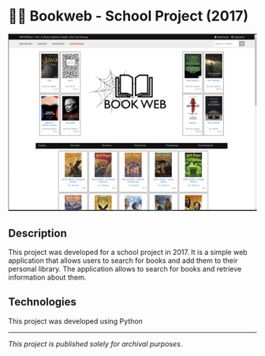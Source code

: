 # 👶🏽 Bookweb - School Project (2017)
![Showcase](./assets/image.png)

## Description
This project was developed for a school project in 2017. It is a simple web application that allows users to search for books and add them to their personal library. The application allows to search for books and retrieve information about them.

## Technologies
This project was developed using Python

---

*This project is published solely for archival purposes.*
